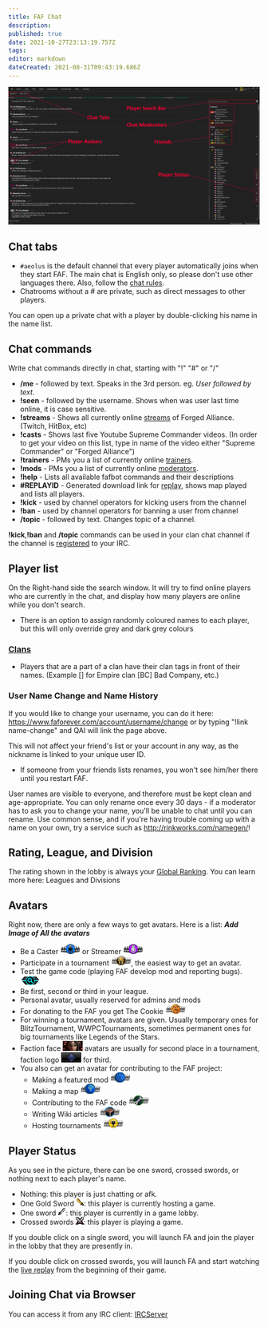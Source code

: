 ```yaml
---
title: FAF Chat
description: 
published: true
date: 2021-10-27T23:13:19.757Z
tags: 
editor: markdown
dateCreated: 2021-08-31T09:43:19.686Z
---
```


![chat-tab2.png](/chat-tab2.png)
## Chat tabs
- `#aeolus` is the default channel that every player automatically joins when they start FAF. The main chat is English only, so please don't use other languages there. Also, follow the [chat rules](https://faforever.com/rules). 
- Chatrooms without a # are private, such as direct messages to other players.

You can open up a private chat with a player by double-clicking his name in the name list.
## Chat commands
Write chat commands directly in chat, starting with "!" "#" or "/"

- **/me** - followed by text. Speaks in the 3rd person. eg. *User followed by text*.
- **!seen** - followed by the username. Shows when was user last time online, it is case sensitive.
- **!streams** - Shows all currently online [streams](/Casts&Livestreams ) of Forged Alliance. (Twitch, HitBox, etc)
- **!casts** - Shows last five Youtube Supreme Commander videos. (In order to get your video on this list, type in name of the video either "Supreme Commander" or "Forged Alliance")
- **!trainers** - PMs you a list of currently online [trainers](/User-Groups#trainers).
- **!mods** - PMs you a list of currently online [moderators](/User-Groups#faf-moderators).
- **!help** - Lists all available fafbot commands and their descriptions
- **#REPLAYID** - Generated download link for [replay](/Replay-Vault-&-Live-Games), shows map played and lists all players.
- **!kick** - used by channel operators for kicking users from the channel
- **!ban** - used by channel operators for banning a user from channel
- **/topic** - followed by text. Changes topic of a channel.

**!kick**,**!ban** and **/topic** commands can be used in your clan chat channel if the channel is [registered](/IRC-server) to your IRC.

## Player list
On the Right-hand side the search window. It will try to find online players who are currently in the chat, and display how many players are online while you don't search.
- There is an option to assign randomly coloured names to each player, but this will only override grey and dark grey colours

### [Clans](/Clans)
-   Players that are a part of a clan have their clan tags in front of their names. (Example \[\] for Empire clan \[BC\] Bad Company, etc.)

### User Name Change and Name History
If you would like to change your username, you can do it here: <https://www.faforever.com/account/username/change> or by typing "!link name-change" and QAI will link the page above.

This will not affect your friend's list or your account in any way, as the nickname is linked to your unique user ID.

-   If someone from your friends lists renames, you won't see him/her there until you restart FAF.

User names are visible to everyone, and therefore must be kept clean and age-appropriate. You can only rename once every 30 days - if a moderator has to ask you to change your name, you'll be unable to chat until you can rename. Use common sense, and if you're having trouble coming up with a name on your own, try a service such as <http://rinkworks.com/namegen/>!

## Rating, League, and Division
The rating shown in the lobby is always your [Global Ranking](/Global-Ranking). You can learn more here: Leagues and Divisions

## Avatars
Right now, there are only a few ways to get avatars. Here is a list:
***Add Image of All the avatars***
- Be a Caster ![caster_avatar.png](/images/client-icons/avatars/caster_avatar.png) or Streamer ![streamer_avatar.png](/images/client-icons/avatars/streamer_avatar.png)
- Participate in a tournament ![tournament_participant.png](/images/client-icons/avatars/tournament_participant.png), the easiest way to get an avatar.
- Test the game code (playing FAF develop mod and reporting bugs). ![gamecodetester.png](/images/client-icons/avatars/gamecodetester.png)
- Be first, second or third in your league.
- Personal avatar, usually reserved for admins and mods
- For donating to the FAF you get The Cookie ![cookie_avatar.png](/images/client-icons/avatars/cookie_avatar.png)
- For winning a tournament, avatars are given. Usually temporary ones for BlitzTournament, WWPCTournaments, sometimes permanent ones for big tournaments like Legends of the Stars.
- Faction face ![dostya.png](/images/client-icons/avatars/dostya.png) avatars are usually for second place in a tournament, faction logo ![uef_avatar.png](/images/client-icons/avatars/uef_avatar.png) for third.
- You also can get an avatar for contributing to the FAF project:
	- Making a featured mod ![mod_autor.png](/images/client-icons/avatars/mod_autor.png)
	- Making a map ![mapautor.png](/images/client-icons/avatars/mapautor.png)
	- Contributing to the FAF code ![faf_developer.png](/images/client-icons/avatars/faf_developer.png)
	- Writing Wiki articles ![wiki-editor.png](/images/client-icons/avatars/wiki-editor.png)
	- Hosting tournaments ![tournament_director.png](/images/client-icons/avatars/tournament_director.png)
## Player Status
As you see in the picture, there can be one sword, crossed swords, or nothing next to each player's name.
- Nothing: this player is just chatting or afk.
- One Gold Sword ![host.png](/images/client-icons/host.png): this player is currently hosting a game.
- One sword ![lobby.png](/images/client-icons/lobby.png): this player is currently in a game lobby.
- Crossed swords ![playing.png](/images/client-icons/playing.png): this player is playing a game.

If you double click on a single sword, you will launch FA and join the player in the lobby that they are presently in.

If you double click on crossed swords, you will launch FA and start watching the [live replay](/LiveReplay-server-and-replays) from the beginning of their game.

## Joining Chat via Browser
You can access it from any IRC client: [IRCServer](/IRC-server)
